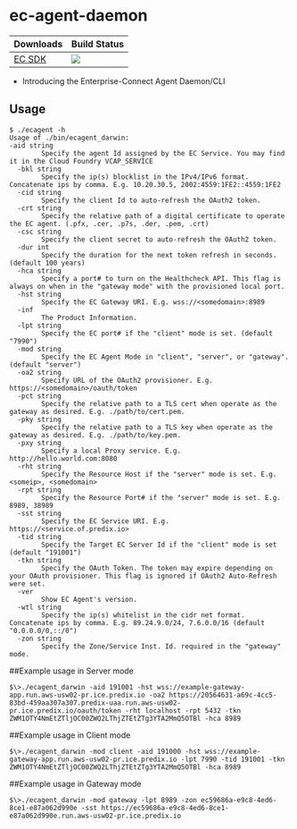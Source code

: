 # ec-agent-daemon
Downloads | Build Status
--- | ---
[EC SDK](https://github.com/Enterprise-connect/ec-sdk) | <a href='https://predix1.jenkins.build.ge.com/job/Enterprise-Connect/EC Server Daemon CLI'><img src='https://predix1.jenkins.build.ge.com/buildStatus/icon?job=Enterprise-Connect/EC Server Daemon CLI'></a>

 - Introducing the Enterprise-Connect Agent Daemon/CLI

## Usage
```shellscript
$ ./ecagent -h
Usage of ./bin/ecagent_darwin:
-aid string
    	Specify the agent Id assigned by the EC Service. You may find it in the Cloud Foundry VCAP_SERVICE
  -bkl string
    	Specify the ip(s) blocklist in the IPv4/IPv6 format. Concatenate ips by comma. E.g. 10.20.30.5, 2002:4559:1FE2::4559:1FE2
  -cid string
    	Specify the client Id to auto-refresh the OAuth2 token.
  -crt string
    	Specify the relative path of a digital certificate to operate the EC agent. (.pfx, .cer, .p7s, .der, .pem, .crt)
  -csc string
    	Specify the client secret to auto-refresh the OAuth2 token.
  -dur int
    	Specify the duration for the next token refresh in seconds. (default 100 years)
  -hca string
    	Specify a port# to turn on the Healthcheck API. This flag is always on when in the "gateway mode" with the provisioned local port.
  -hst string
    	Specify the EC Gateway URI. E.g. wss://<somedomain>:8989
  -inf
    	The Product Information.
  -lpt string
    	Specify the EC port# if the "client" mode is set. (default "7990")
  -mod string
    	Specify the EC Agent Mode in "client", "server", or "gateway". (default "server")
  -oa2 string
    	Specify URL of the OAuth2 provisioner. E.g. https://<somedomain>/oauth/token
  -pct string
    	Specify the relative path to a TLS cert when operate as the gateway as desired. E.g. ./path/to/cert.pem.
  -pky string
    	Specify the relative path to a TLS key when operate as the gateway as desired. E.g. ./path/to/key.pem.
  -pxy string
    	Specify a local Proxy service. E.g. http://hello.world.com:8080
  -rht string
    	Specify the Resource Host if the "server" mode is set. E.g. <someip>, <somedomain>
  -rpt string
    	Specify the Resource Port# if the "server" mode is set. E.g. 8989, 38989
  -sst string
    	Specify the EC Service URI. E.g. https://<service.of.predix.io>
  -tid string
    	Specify the Target EC Server Id if the "client" mode is set (default "191001")
  -tkn string
    	Specify the OAuth Token. The token may expire depending on your OAuth provisioner. This flag is ignored if OAuth2 Auto-Refresh were set.
  -ver
    	Show EC Agent's version.
  -wtl string
    	Specify the ip(s) whitelist in the cidr net format. Concatenate ips by comma. E.g. 89.24.9.0/24, 7.6.0.0/16 (default "0.0.0.0/0,::/0")
  -zon string
    	Specify the Zone/Service Inst. Id. required in the "gateway" mode.
``` 

##Example usage in Server mode
```shellscript
$\>./ecagent_darwin -aid 191001 -hst wss://example-gateway-app.run.aws-usw02-pr.ice.predix.io -oa2 https://20564631-a69c-4cc5-83bd-459aa307a307.predix-uaa.run.aws-usw02-pr.ice.predix.io/oauth/token -rht localhost -rpt 5432 -tkn ZWM1OTY4NmEtZTljOC00ZWQ2LThjZTEtZTg3YTA2MmQ5OTBl -hca 8989
```
##Example usage in Client mode
```shellscript
$\>./ecagent_darwin -mod client -aid 191000 -hst wss://example-gateway-app.run.aws-usw02-pr.ice.predix.io -lpt 7990 -tid 191001 -tkn ZWM1OTY4NmEtZTljOC00ZWQ2LThjZTEtZTg3YTA2MmQ5OTBl -hca 8989
```

##Example usage in Gateway mode
```shellscript
$\>./ecagent_darwin -mod gateway -lpt 8989 -zon ec59686a-e9c8-4ed6-8ce1-e87a062d990e -sst https://ec59686a-e9c8-4ed6-8ce1-e87a062d990e.run.aws-usw02-pr.ice.predix.io
```
 
